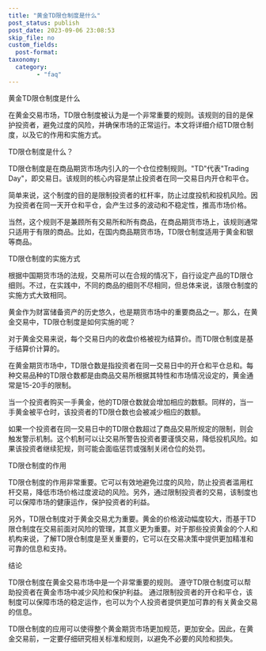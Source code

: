 ```yaml
---
title: "黄金TD限仓制度是什么"
post_status: publish
post_date: 2023-09-06 23:08:53
skip_file: no
custom_fields: 
  post-format: 
taxonomy:
  category:
        - "faq"
---
```


黄金TD限仓制度是什么

在黄金交易市场，TD限仓制度被认为是一个非常重要的规则。该规则的目的是保护投资者，避免过度的风险，并确保市场的正常运行。本文将详细介绍TD限仓制度，以及它的作用和实施方式。

TD限仓制度是什么？

TD限仓制度是在商品期货市场内引入的一个仓位控制规则。"TD"代表"Trading Day"，即交易日。该规则的核心内容是禁止投资者在同一交易日内开仓和平仓。

简单来说，这个制度的目的是限制投资者的杠杆率，防止过度投机和投机风险。因为投资者在同一天开仓和平仓，会产生过多的波动和不稳定性，推高市场价格。

当然，这个规则不是兼顾所有交易所和所有商品，在商品期货市场上，该规则通常只适用于有限的商品。比如，在国内商品期货市场，TD限仓制度适用于黄金和银等商品。

TD限仓制度的实施方式

根据中国期货市场的法规，交易所可以在合规的情况下，自行设定产品的TD限仓细则。不过，在实践中，不同的商品的细则不尽相同，但总体来说，该限仓制度的实施方式大致相同。

黄金作为财富储备资产的历史悠久，也是期货市场中的重要商品之一。那么，在黄金交易中，TD限仓制度是如何实施的呢？

对于黄金交易来说，每个交易日内的收盘价格被视为结算价。而TD限仓制度是基于结算价计算的。

在黄金期货市场中，TD限仓数是指投资者在同一交易日中的开仓和平仓总和。每种交易品种的TD限仓数都是由商品交易所根据其特性和市场情况设定的，黄金通常是15-20手的限制。

当一个投资者购买一手黄金，他的TD限仓数就会增加相应的数额。同样的，当一手黄金被平仓时，该投资者的TD限仓数也会被减少相应的数额。

如果一个投资者在同一交易日中的TD限仓数超过了商品交易所规定的限制，则会触发警示机制。这个机制可以让交易所警告投资者要谨慎交易，降低投机风险。如果该投资者继续犯规，则可能会面临惩罚或强制关闭仓位的处罚。

TD限仓制度的作用

TD限仓制度的作用非常重要。它可以有效地避免过度的风险，防止投资者滥用杠杆交易，降低市场价格过度波动的风险。另外，通过限制投资者的交易，该制度也可以保障市场的健康运作，保护投资者的利益。

另外，TD限仓制度对于黄金交易尤为重要。黄金的价格波动幅度较大，而基于TD限仓制度在交易前面对风险的管理，其意义更为重要。对于那些投资黄金的个人和机构来说，了解TD限仓制度是至关重要的，它可以在交易决策中提供更加精准和可靠的信息和支持。

结论

TD限仓制度在黄金交易市场中是一个非常重要的规则。 遵守TD限仓制度可以帮助投资者在黄金市场中减少风险和保护利益。 通过限制投资者的开仓和平仓，该制度可以保障市场的稳定运作，也可以为个人投资者提供更加可靠的有关黄金交易的信息。

TD限仓制度的应用可以使得整个黄金期货市场更加规范，更加安全。因此，在黄金交易前，一定要仔细研究相关标准和规则，以避免不必要的风险和损失。
